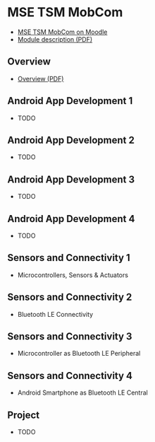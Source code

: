# MSE TSM MobCom
* [MSE TSM MobCom on Moodle](https://moodle.msengineering.ch/course/view.php?id=1451)
* [Module description (PDF)](https://moodle.msengineering.ch/mod/url/view.php?id=102520)

## Overview
* [Overview (PDF)](http://www.tamberg.org/mse/2020/hs/TSM_MobCom_Overview.pdf)

## Android App Development 1
* TODO

## Android App Development 2
* TODO

## Android App Development 3
* TODO

## Android App Development 4
* TODO

## Sensors and Connectivity 1
* Microcontrollers, Sensors & Actuators

## Sensors and Connectivity 2
* Bluetooth LE Connectivity

## Sensors and Connectivity 3
* Microcontroller as Bluetooth LE Peripheral

## Sensors and Connectivity 4
* Android Smartphone as Bluetooth LE Central

## Project
* TODO

